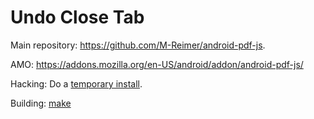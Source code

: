 Undo Close Tab
====================

Main repository: https://github.com/M-Reimer/android-pdf-js.

AMO: https://addons.mozilla.org/en-US/android/addon/android-pdf-js/

Hacking: Do a [temporary install](https://developer.mozilla.org/en-US/Add-ons/WebExtensions/Temporary_Installation_in_Firefox).

Building: [make](https://www.gnu.org/software/make/)
